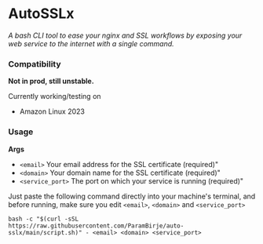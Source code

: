 # AutoSSLx

_A bash CLI tool to ease your nginx and SSL workflows by exposing your web service to the internet with a single command._

### Compatibility

**Not in prod, still unstable.**

Currently working/testing on

- Amazon Linux 2023

### Usage

**Args**

- `<email>` Your email address for the SSL certificate (required)"
- `<domain>` Your domain name for the SSL certificate (required)"
- `<service_port>` The port on which your service is running (required)"

Just paste the following command directly into your machine's terminal,
and before running, make sure you edit `<email>`, `<domain>` and `<service_port>`

```
bash -c "$(curl -sSL https://raw.githubusercontent.com/ParamBirje/auto-sslx/main/script.sh)" - <email> <domain> <service_port>
```
